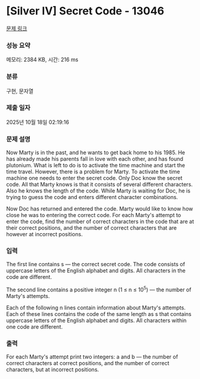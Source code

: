 # [Silver IV] Secret Code - 13046 

[문제 링크](https://www.acmicpc.net/problem/13046) 

### 성능 요약

메모리: 2384 KB, 시간: 216 ms

### 분류

구현, 문자열

### 제출 일자

2025년 10월 18일 02:19:16

### 문제 설명

<p>Now Marty is in the past, and he wants to get back home to his 1985. He has already made his parents fall in love with each other, and has found plutonium. What is left to do is to activate the time machine and start the time travel. However, there is a problem for Marty. To activate the time machine one needs to enter the secret code. Only Doc know the secret code. All that Marty knows is that it consists of several different characters. Also he knows the length of the code. While Marty is waiting for Doc, he is trying to guess the code and enters different character combinations.</p>

<p>Now Doc has returned and entered the code. Marty would like to know how close he was to entering the correct code. For each Marty's attempt to enter the code, find the number of correct characters in the code that are at their correct positions, and the number of correct characters that are however at incorrect positions.</p>

### 입력 

 <p>The first line contains s — the correct secret code. The code consists of uppercase letters of the English alphabet and digits. All characters in the code are different.</p>

<p>The second line contains a positive integer n (1 ≤ n ≤ 10<sup>5</sup>) — the number of Marty's attempts.</p>

<p>Each of the following n lines contain information about Marty's attempts. Each of these lines contains the code of the same length as s that contains uppercase letters of the English alphabet and digits. All characters within one code are different.</p>

### 출력 

 <p>For each Marty's attempt print two integers: a and b — the number of correct characters at correct positions, and the number of correct characters, but at incorrect positions.</p>

<p> </p>

